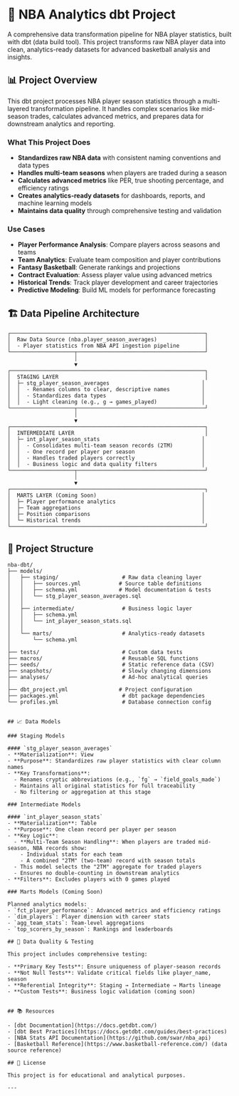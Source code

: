 # 🏀 NBA Analytics dbt Project

A comprehensive data transformation pipeline for NBA player statistics, built with dbt (data build tool). This project transforms raw NBA player data into clean, analytics-ready datasets for advanced basketball analysis and insights.

## 📊 Project Overview

This dbt project processes NBA player season statistics through a multi-layered transformation pipeline. It handles complex scenarios like mid-season trades, calculates advanced metrics, and prepares data for downstream analytics and reporting.

### What This Project Does

- **Standardizes raw NBA data** with consistent naming conventions and data types
- **Handles multi-team seasons** when players are traded during a season
- **Calculates advanced metrics** like PER, true shooting percentage, and efficiency ratings
- **Creates analytics-ready datasets** for dashboards, reports, and machine learning models
- **Maintains data quality** through comprehensive testing and validation

### Use Cases

- **Player Performance Analysis**: Compare players across seasons and teams
- **Team Analytics**: Evaluate team composition and player contributions
- **Fantasy Basketball**: Generate rankings and projections
- **Contract Evaluation**: Assess player value using advanced metrics
- **Historical Trends**: Track player development and career trajectories
- **Predictive Modeling**: Build ML models for performance forecasting

## 🏗️ Data Pipeline Architecture

```
┌─────────────────────────────────────────────────────────────┐
│  Raw Data Source (nba.player_season_averages)               │
│  - Player statistics from NBA API ingestion pipeline        │
└────────────────────┬────────────────────────────────────────┘
                     │
                     ▼
┌─────────────────────────────────────────────────────────────┐
│  STAGING LAYER                                              │
│  ├─ stg_player_season_averages                             │
│  │  - Renames columns to clear, descriptive names          │
│  │  - Standardizes data types                              │
│  │  - Light cleaning (e.g., g → games_played)              │
└────────────────────┬────────────────────────────────────────┘
                     │
                     ▼
┌─────────────────────────────────────────────────────────────┐
│  INTERMEDIATE LAYER                                         │
│  ├─ int_player_season_stats                                │
│  │  - Consolidates multi-team season records (2TM)         │
│  │  - One record per player per season                     │
│  │  - Handles traded players correctly                     │
│  │  - Business logic and data quality filters              │
└────────────────────┬────────────────────────────────────────┘
                     │
                     ▼
┌─────────────────────────────────────────────────────────────┐
│  MARTS LAYER (Coming Soon)                                 │
│  ├─ Player performance analytics                           │
│  ├─ Team aggregations                                      │
│  ├─ Position comparisons                                   │
│  └─ Historical trends                                      │
└─────────────────────────────────────────────────────────────┘
```

## 📁 Project Structure

```
nba-dbt/
├── models/
│   ├── staging/                    # Raw data cleaning layer
│   │   ├── sources.yml            # Source table definitions
│   │   ├── schema.yml             # Model documentation & tests
│   │   └── stg_player_season_averages.sql
│   │
│   ├── intermediate/               # Business logic layer
│   │   ├── schema.yml
│   │   └── int_player_season_stats.sql
│   │
│   └── marts/                      # Analytics-ready datasets
│       └── schema.yml
│
├── tests/                          # Custom data tests
├── macros/                         # Reusable SQL functions
├── seeds/                          # Static reference data (CSV)
├── snapshots/                      # Slowly changing dimensions
├── analyses/                       # Ad-hoc analytical queries
│
├── dbt_project.yml                # Project configuration
├── packages.yml                    # dbt package dependencies
└── profiles.yml                    # Database connection config
```
```

## 📈 Data Models

### Staging Models

#### `stg_player_season_averages`
- **Materialization**: View
- **Purpose**: Standardizes raw player statistics with clear column names
- **Key Transformations**:
  - Renames cryptic abbreviations (e.g., `fg` → `field_goals_made`)
  - Maintains all original statistics for full traceability
  - No filtering or aggregation at this stage

### Intermediate Models

#### `int_player_season_stats`
- **Materialization**: Table
- **Purpose**: One clean record per player per season
- **Key Logic**:
  - **Multi-Team Season Handling**: When players are traded mid-season, NBA records show:
    - Individual stats for each team
    - A combined "2TM" (two-team) record with season totals
  - This model selects the "2TM" aggregate for traded players
  - Ensures no double-counting in downstream analytics
- **Filters**: Excludes players with 0 games played

### Marts Models (Coming Soon)

Planned analytics models:
- `fct_player_performance`: Advanced metrics and efficiency ratings
- `dim_players`: Player dimension with career stats
- `agg_team_stats`: Team-level aggregations
- `top_scorers_by_season`: Rankings and leaderboards

## 🧪 Data Quality & Testing

This project includes comprehensive testing:

- **Primary Key Tests**: Ensure uniqueness of player-season records
- **Not Null Tests**: Validate critical fields like player_name, season
- **Referential Integrity**: Staging → Intermediate → Marts lineage
- **Custom Tests**: Business logic validation (coming soon)


## 📚 Resources

- [dbt Documentation](https://docs.getdbt.com/)
- [dbt Best Practices](https://docs.getdbt.com/guides/best-practices)
- [NBA Stats API Documentation](https://github.com/swar/nba_api)
- [Basketball Reference](https://www.basketball-reference.com/) (data source reference)

## 📄 License

This project is for educational and analytical purposes.

---


